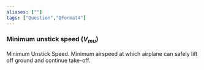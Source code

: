 ```yaml
---
aliases: [""]
tags: ["Question","QFormat4"]
---
```

### Minimum unstick speed ($V_{mu}$)
 Minimum Unstick Speed. Minimum airspeed at which airplane can safely lift off ground and continue take-off. 